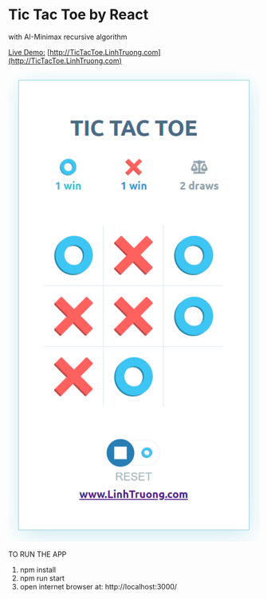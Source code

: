 # Tic Tac Toe by React
with AI-Minimax recursive algorithm

[Live Demo:](http://TicTacToe.LinhTruong.com) [http://TicTacToe.LinhTruong.com](http://TicTacToe.LinhTruong.com)


![react-tic-tac-toe](https://github.com/linhqtruong/Tic-Tac-Toe-Game/blob/main/preview.png)

TO RUN THE APP
1) npm install
2) npm run start
3) open internet browser at: http://localhost:3000/
